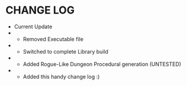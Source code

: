 # CHANGE LOG
- Current Update
- - Removed Executable file
- - Switched to complete Library build
- - Added Rogue-Like Dungeon Procedural generation (UNTESTED)
- - Added this handy change log :)
